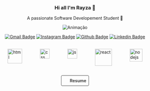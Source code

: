 
<h3 align="center">Hi all I'm Rayza 👋</h3>
<p align="center">A passionate  Software Developement Student 🚀</p>


<p align="center">
<img src="https://camo.githubusercontent.com/cdbee60d64689371b2b2f9438037116e9fe7ee74/68747470733a2f2f6d656469612e67697068792e636f6d2f6d656469612f4c3152317476493973766b495777705659722f67697068792e676966" alt="Animação"/>
</p>

<div align="center">

[![Gmail Badge](https://img.shields.io/badge/-gmail-c14438?style=flat-square&logo=Gmail&logoColor=white&link=mailto:rayza.ocr@gmail.com)](mailto:rayza.ocr@gmail.com)
[![Instagram Badge](https://img.shields.io/badge/-@oliveirarayza-C13584?style=flat-square&labelColor=C13584&logo=instagram&logoColor=white&link=https://www.instagram.com/oliveirarayza/?hl=pt-br)](https://www.instagram.com/oliveirarayza/?hl=pt-br)
[![Github Badge](https://img.shields.io/badge/-rayzaoliveira-000?style=flat-square&logo=Github&logoColor=white&link=https://github.com/rayzaoliveira)](https://github.com/rayzaoliveira)
[![Linkedin Badge](https://img.shields.io/badge/-rayzaoliveira-blue?style=flat-square&logo=Linkedin&logoColor=white&link=https://www.linkedin.com/in/rayza-oliveira-costa-482658129/)](https://www.linkedin.com/in/rayza-oliveira-costa-482658129/)

</div>


<div style="display:flex; justify-content:space-around;margin:32px 0;">
<img  width="48" src="https://firebasestorage.googleapis.com/v0/b/resume-7d906.appspot.com/o/200px-HTML5_logo_and_wordmark.svg.png?alt=media&token=5b5b847e-0215-4208-b881-3e197461bcf6" alt="html"/>
<img  width="32" src="https://firebasestorage.googleapis.com/v0/b/resume-7d906.appspot.com/o/1200px-CSS.3.svg.png?alt=media&token=56014168-0a14-4486-8914-c1a09fb31a20" alt="css"/>
<img  width="32" src="https://firebasestorage.googleapis.com/v0/b/resume-7d906.appspot.com/o/javascript-logo-E967E87D74-seeklogo.com.png?alt=media&token=81e846f0-6ab1-4731-96e8-f82d7a7964cb" alt="js"/>
<img  width="56" src="https://firebasestorage.googleapis.com/v0/b/resume-7d906.appspot.com/o/640px-React-icon.svg.png?alt=media&token=623e2596-ac88-4384-8e89-0858eb0c8d1a" alt="react"/>
<img  width="42" src="https://firebasestorage.googleapis.com/v0/b/resume-7d906.appspot.com/o/nodejs-image.png?alt=media&token=9395f363-968a-4627-b675-1166408b5bf2" alt="nodejs"/>
</div>


<p align="center">
<a style="background-color: transparent; border:1px solid #000; padding: 8px; color: #000;opacity: 0.8;font-weight: 600; border-radius: 4px;display: flex; width: max-content; align-items: center; text-decoration:none;" href="https://firebasestorage.googleapis.com/v0/b/resume-7d906.appspot.com/o/Curriculo%20em%20ingles%20sem%20telefone.pdf?alt=media&token=9ccf0c71-7829-4c45-acba-ea4af96acfcc" target="_blank"> <img style="width: 16px;margin-right: 4px;" src="https://firebasestorage.googleapis.com/v0/b/resume-7d906.appspot.com/o/icloud-download-475016.png?alt=media&token=924dc943-cc70-4edf-a6bd-250933d98d85" />Resume</a></p>




<!--
**RayzaOliveira/RayzaOliveira** is a ✨ _special_ ✨ repository because its `README.md` (this file) appears on your GitHub profile.

Here are some ideas to get you started:

- 🔭 I’m currently working on ...
- 🌱 I’m currently learning ...
- 👯 I’m looking to collaborate on ...
- 🤔 I’m looking for help with ...
- 💬 Ask me about ...
- 📫 How to reach me: ...
- 😄 Pronouns: ...
- ⚡ Fun fact: ...
-->
